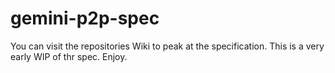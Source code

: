 # gemini-p2p-spec

You can visit the repositories Wiki to peak at the specification.
This is a very early WIP of thr spec. Enjoy.
